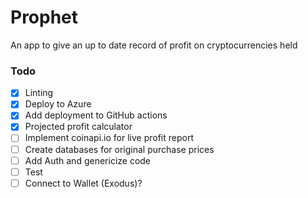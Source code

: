 # Prophet
An app to give an up to date record of profit on cryptocurrencies held

### Todo
 - [x] Linting
 - [x] Deploy to Azure
 - [x] Add deployment to GitHub actions
 - [x] Projected profit calculator
 - [ ] Implement coinapi.io for live profit report
 - [ ] Create databases for original purchase prices
 - [ ] Add Auth and genericize code
 - [ ] Test
 - [ ] Connect to Wallet (Exodus)?
